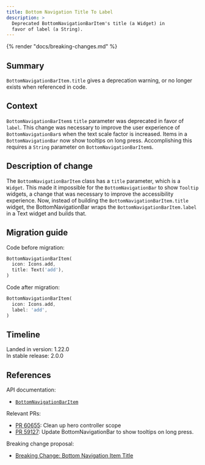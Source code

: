 ```yaml
---
title: Bottom Navigation Title To Label
description: >
  Deprecated BottomNavigationBarItem's title (a Widget) in
  favor of label (a String). 
---
```


{% render "docs/breaking-changes.md" %}

## Summary

`BottomNavigationBarItem.title` gives a deprecation warning,
or no longer exists when referenced in code.

## Context

`BottomNavigationBarItem`s `title` parameter was deprecated
in favor of `label`. This change was necessary to improve
the user experience of `BottomNavigationBar`s when the text
scale factor is increased. Items in a `BottomNavigationBar`
now show tooltips on long press. Accomplishing this 
requires a `String` parameter on `BottomNavigationBarItem`s.

## Description of change

The `BottomNavigationBarItem` class has a `title` parameter,
which is a `Widget`. This made it impossible for the
`BottomNavigationBar` to show `Tooltip` widgets,
a change that was necessary to improve the accessibility experience. 
Now, instead of building the `BottomNavigationBarItem.title` 
widget, the BottomNavigationBar wraps the
`BottomNavigationBarItem.label` in a Text widget and builds that.

## Migration guide

Code before migration:

```dart
BottomNavigationBarItem(
  icon: Icons.add,
  title: Text('add'),
)
```

Code after migration:

```dart
BottomNavigationBarItem(
  icon: Icons.add,
  label: 'add',
)
```

## Timeline

Landed in version: 1.22.0<br>
In stable release: 2.0.0

## References

API documentation:

* [`BottomNavigationBarItem`][]

Relevant PRs:

* [PR 60655][]: Clean up hero controller scope
* [PR 59127][]: Update BottomNavigationBar to show tooltips on long press.

Breaking change proposal:

* [Breaking Change: Bottom Navigation Item Title][]


[`BottomNavigationBarItem`]: {{site.api}}/flutter/widgets/BottomNavigationBarItem-class.html
[Breaking Change: Bottom Navigation Item Title]: /go/bottom-navigation-bar-title-deprecation
[PR 59127]: {{site.repo.flutter}}/pull/59127
[PR 60655]: {{site.repo.flutter}}/pull/60655
